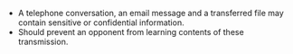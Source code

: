 - A telephone conversation, an email message and a transferred file may contain sensitive or confidential information.
- Should prevent an opponent from learning contents of these transmission.